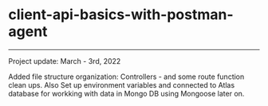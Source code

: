 # client-api-basics-with-postman-agent

------------------------------------------------------------------------------------
Project update: March - 3rd, 2022 

Added file structure organization: Controllers - and some 
route function clean ups. Also Set up environment variables and connected to Atlas database
for workking with data in Mongo DB using Mongoose later on. 
